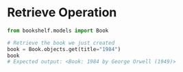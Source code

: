# Retrieve Operation

```python
from bookshelf.models import Book

# Retrieve the book we just created
book = Book.objects.get(title="1984")
book
# Expected output: <Book: 1984 by George Orwell (1949)>
